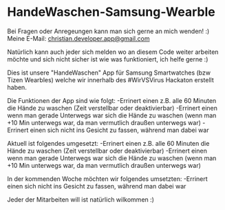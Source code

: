 # HandeWaschen-Samsung-Wearble
Bei Fragen oder Anregeungen kann man sich gerne an mich wenden! :)
Meine E-Mail:
christian.developer.app@gmail.com

Natürlich kann auch jeder sich melden wo an diesem Code weiter arbeiten möchte und sich nicht sicher ist wie was funktioniert, ich helfe gerne :)

Dies ist unsere "HandeWaschen" App für Samsung Smartwatches (bzw Tizen Wearbles) welche wir innerhalb des #WirVSVirus Hackaton erstellt haben.

Die Funktionen der App sind wie folgt:
-Errinert einen z.B. alle 60 Minuten die Hände zu waschen (Zeit verstellbar oder deaktivierbar)
-Errinert einen wenn man gerade Unterwegs war sich die Hände zu waschen (wenn man +10 Min unterwegs war, da man vermutlich draußen unterwegs war)
-Errinert einen sich nicht ins Gesicht zu fassen, während man dabei war

Aktuell ist folgendes umgesetzt:
-Errinert einen z.B. alle 60 Minuten die Hände zu waschen (Zeit verstellbar oder deaktivierbar)
-Errinert einen wenn man gerade Unterwegs war sich die Hände zu waschen (wenn man +10 Min unterwegs war, da man vermutlich draußen unterwegs war)

In der kommenden Woche möchten wir folgendes umsetzten:
-Errinert einen sich nicht ins Gesicht zu fassen, während man dabei war

Jeder der Mitarbeiten will ist natürlich wilkommen :)
